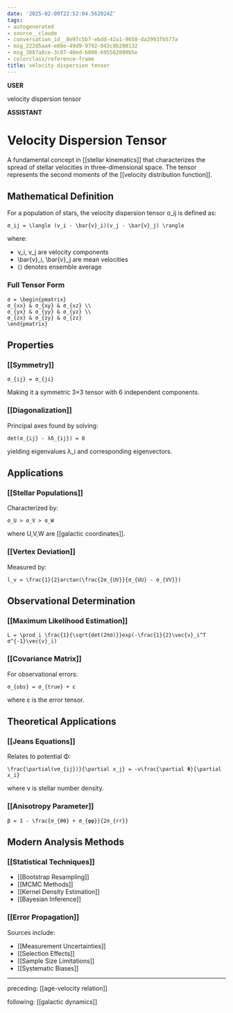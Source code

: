 ```yaml
---
date: '2025-02-09T22:52:04.562024Z'
tags:
- autogenerated
- source__claude
- conversation_id__8e97c5b7-ebdd-42a1-9658-da2993fb577a
- msg_222d5aa4-e88e-49d9-9792-043c8b280132
- msg_3887a8ce-3c07-40ed-b098-695562099b5e
- colorclass/reference-frame
title: velocity dispersion tensor
---
```


**USER**

velocity dispersion tensor


**ASSISTANT**

# Velocity Dispersion Tensor

A fundamental concept in [[stellar kinematics]] that characterizes the spread of stellar velocities in three-dimensional space. The tensor represents the second moments of the [[velocity distribution function]].

## Mathematical Definition

For a population of stars, the velocity dispersion tensor σ_ij is defined as:
```
σ_ij = \langle (v_i - \bar{v}_i)(v_j - \bar{v}_j) \rangle
```
where:
- v_i, v_j are velocity components
- \bar{v}_i, \bar{v}_j are mean velocities
- ⟨⟩ denotes ensemble average

### Full Tensor Form
```
σ = \begin{pmatrix}
σ_{xx} & σ_{xy} & σ_{xz} \\
σ_{yx} & σ_{yy} & σ_{yz} \\
σ_{zx} & σ_{zy} & σ_{zz}
\end{pmatrix}
```

## Properties

### [[Symmetry]]
```
σ_{ij} = σ_{ji}
```
Making it a symmetric 3×3 tensor with 6 independent components.

### [[Diagonalization]]

Principal axes found by solving:
```
det(σ_{ij} - λδ_{ij}) = 0
```
yielding eigenvalues λ_i and corresponding eigenvectors.

## Applications

### [[Stellar Populations]]

Characterized by:
```
σ_U > σ_V > σ_W
```
where U,V,W are [[galactic coordinates]].

### [[Vertex Deviation]]

Measured by:
```
l_v = \frac{1}{2}arctan(\frac{2σ_{UV}}{σ_{UU} - σ_{VV}})
```

## Observational Determination

### [[Maximum Likelihood Estimation]]
```
L = \prod_i \frac{1}{\sqrt{det(2πσ)}}exp(-\frac{1}{2}\vec{v}_i^T σ^{-1}\vec{v}_i)
```

### [[Covariance Matrix]]

For observational errors:
```
σ_{obs} = σ_{true} + ε
```
where ε is the error tensor.

## Theoretical Applications

### [[Jeans Equations]]

Relates to potential Φ:
```
\frac{\partial(νσ_{ij})}{\partial x_j} = -ν\frac{\partial Φ}{\partial x_i}
```
where ν is stellar number density.

### [[Anisotropy Parameter]]
```
β = 1 - \frac{σ_{θθ} + σ_{φφ}}{2σ_{rr}}
```

## Modern Analysis Methods

### [[Statistical Techniques]]
- [[Bootstrap Resampling]]
- [[MCMC Methods]]
- [[Kernel Density Estimation]]
- [[Bayesian Inference]]

### [[Error Propagation]]

Sources include:
- [[Measurement Uncertainties]]
- [[Selection Effects]]
- [[Sample Size Limitations]]
- [[Systematic Biases]]


---

preceding: [[age-velocity relation]]  


following: [[galactic dynamics]]